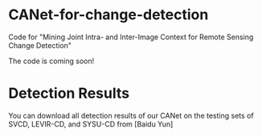 # CANet-for-change-detection

Code for "Mining Joint Intra- and Inter-Image Context for Remote Sensing Change Detection"

The code is coming soon!


# Detection Results
You can download all detection results of our CANet on the testing sets of SVCD, LEVIR-CD, and SYSU-CD from [Baidu Yun]
